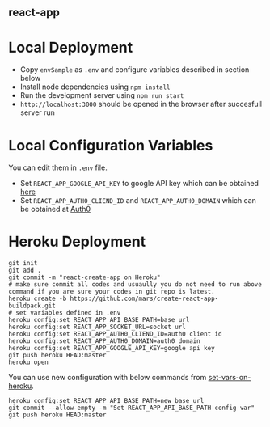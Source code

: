 react-app
---

# Local Deployment
- Copy `envSample` as `.env` and configure variables described in section below
- Install node dependencies using `npm install`
- Run the development server using `npm run start`
- `http://localhost:3000` should be opened in the browser after succesfull server run


# Local Configuration Variables
You can edit them in `.env` file.
- Set `REACT_APP_GOOGLE_API_KEY` to google API key which can be obtained [here](https://console.developers.google.com/flows/enableapi?apiid=maps_backend%2Cgeocoding_backend%2Cdirections_backend%2Cdistance_matrix_backend%2Celevation_backend%2Cplaces_backend&reusekey=true)
- Set `REACT_APP_AUTH0_CLIEND_ID` and `REACT_APP_AUTH0_DOMAIN` which can be obtained at [Auth0](https://auth0.com/)

# Heroku Deployment
```
git init
git add .
git commit -m "react-create-app on Heroku"
# make sure commit all codes and usuaully you do not need to run above command if you are sure your codes in git repo is latest.
heroku create -b https://github.com/mars/create-react-app-buildpack.git
# set variables defined in .env
heroku config:set REACT_APP_API_BASE_PATH=base url
heroku config:set REACT_APP_SOCKET_URL=socket url
heroku config:set REACT_APP_AUTH0_CLIEND_ID=auth0 client id
heroku config:set REACT_APP_AUTH0_DOMAIN=auth0 domain
heroku config:set REACT_APP_GOOGLE_API_KEY=google api key
git push heroku HEAD:master
heroku open
```

You can use new configuration with below commands from [set-vars-on-heroku](https://github.com/mars/create-react-app-buildpack#set-vars-on-heroku).
```
heroku config:set REACT_APP_API_BASE_PATH=new base url
git commit --allow-empty -m "Set REACT_APP_API_BASE_PATH config var"
git push heroku HEAD:master
```
